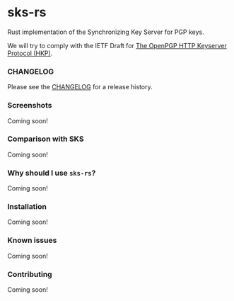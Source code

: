 # sks-rs
Rust implementation of the Synchronizing Key Server for PGP keys.

We will try to comply with the IETF Draft for [The OpenPGP HTTP Keyserver Protocol (HKP)](https://tools.ietf.org/html/draft-shaw-openpgp-hkp-00).

### CHANGELOG

Please see the [CHANGELOG](CHANGELOG.md) for a release history.

### Screenshots

Coming soon!

### Comparison with SKS

Coming soon!

### Why should I use `sks-rs`?

Coming soon!

### Installation

Coming soon!

### Known issues

Coming soon!

### Contributing

Coming soon!
